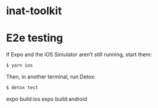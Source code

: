 # inat-toolkit

# E2e testing
If Expo and the iOS Simulator aren’t still running, start them:

```bash
$ yarn ios
```

Then, in another terminal, run Detox:

```bash
$ detox test
```



expo build:ios
expo build:android
